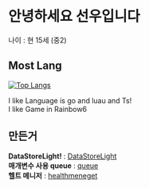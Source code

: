 # 안녕하세요 선우입니다
나이 : 현 15세 (중2)


## Most Lang 
[![Top Langs](https://github-readme-stats.vercel.app/api/top-langs/?username=kimpure&langs_count=7&layout=compact&theme=dark)](https://github.com/kimpure/kimpure)

I like Language is go and luau and Ts! <br>
I like Game in Rainbow6
 

## 만든거 
**DataStoreLight!** : <a href="https://github.com">DataStoreLight</a> <br>
**매개변수 사용 queue** : <a href="https://github.com/CavefulGames/kitty/tree/main/kit/queue">queue</a>
<br>
**헬트 메니저** : <a href="https://github.com/kimpure/healthmanager">healthmeneget</a>
